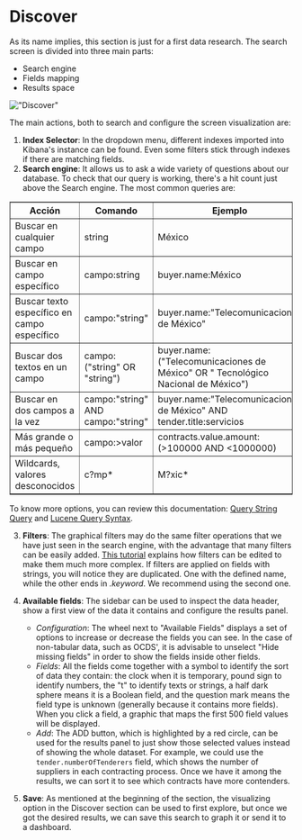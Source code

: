 # Discover

As its name implies, this section is just for a first data research. The search screen is divided into three main parts:
* Search engine  
* Fields mapping  
* Results space

!["Discover"](discover.png "Discover")

The main actions, both to search and configure the screen visualization are:
1. **Index Selector**: In the dropdown menu, different indexes imported into Kibana's instance can be found. Even some filters stick through indexes if there are matching fields.
2. **Search engine**: It allows us to ask a wide variety of questions about our database. To check that our query is working, there's a hit count just above the Search engine. The most common queries are:   

<table border=1>
    <tr>
        <th>Acción</td>
        <th>Comando</td>
        <th>Ejemplo</td>
    </tr>
    <tr>
        <td>Buscar en cualquier campo</td>
        <td>string</td>
        <td>México</td>
    </tr>
    <tr>
        <td>Buscar en campo específico</td>
        <td>campo:string</td>
        <td>buyer.name:México</td>
    </tr>
    <tr>
        <td>Buscar texto específico en campo específico</td>
        <td>campo:"string"</td>
        <td>buyer.name:"Telecomunicaciones de México"</td>
    </tr>
    <tr>
        <td>Buscar dos textos en un campo</td>
        <td>campo:("string" OR "string")</td>
        <td>buyer.name:("Telecomunicaciones de México" OR " Tecnológico Nacional de México")</td>
    </tr>
    <tr>
        <td>Buscar en dos campos a la vez</td>
        <td>campo:"string" AND campo:"string"</td>
        <td>buyer.name:"Telecomunicaciones de México" AND tender.title:servicios</td>
    </tr>
    <tr>
        <td>Más grande o más pequeño</td>
        <td>campo:>valor</td>
        <td>contracts.value.amount:(>100000 AND <1000000)</td>
    </tr>
    <tr>
        <td>Wildcards, valores desconocidos</td>
        <td>c?mp*</td>
        <td>M?xic*</td>
    </tr>
</table>

To know more options, you can review this documentation: [Query String Query](https://www.elastic.co/guide/en/elasticsearch/reference/6.x/query-dsl-query-string-query.html#query-string-syntax) and [Lucene Query Syntax](https://www.elastic.co/guide/en/kibana/6.x/lucene-query.html).

3. **Filters**: The graphical filters may do the same filter operations that we have just seen in the search engine, with the advantage that many filters can be easily added. [This tutorial](https://www.elastic.co/guide/en/elasticsearch/reference/6.x/query-filter-context.html) explains how filters can be edited to make them much more complex. If filters are applied on fields with strings, you will notice they are duplicated. One with the defined name, while the other ends in *.keyword*. We recommend using the second one. 

4. **Available fields**: The sidebar can be used to inspect the data header, show a first view of the data it contains and configure the results panel. 
    * _Configuration_: The wheel next to "Available Fields" displays a set of options to increase or decrease the fields you can see. In the case of non-tabular data, such as OCDS', it is advisable to unselect "Hide missing fields" in order to show the fields inside other fields. 
    * _Fields_: All the fields come together with a symbol to identify the sort of data they contain: the clock when it is temporary, pound sign to identify numbers, the "t" to identify texts or strings, a half dark sphere means it is a Boolean field, and the question mark means the field type is unknown (generally because it contains more fields). When you click a field, a graphic that maps the first 500 field values will be displayed. 
    * _Add_: The ADD button, which is highlighted by a red circle, can be used for the results panel to just show those selected values instead of showing the whole dataset. For example, we could use the `tender.numberOfTenderers` field, which shows the number of suppliers in each contracting process. Once we have it among the results, we can sort it to see which contracts have more contenders. 

5. **Save**: As mentioned at the beginning of the section, the visualizing option in the Discover section can be used to first explore, but once we got the desired results, we can save this search to graph it or send it to a dashboard. 
